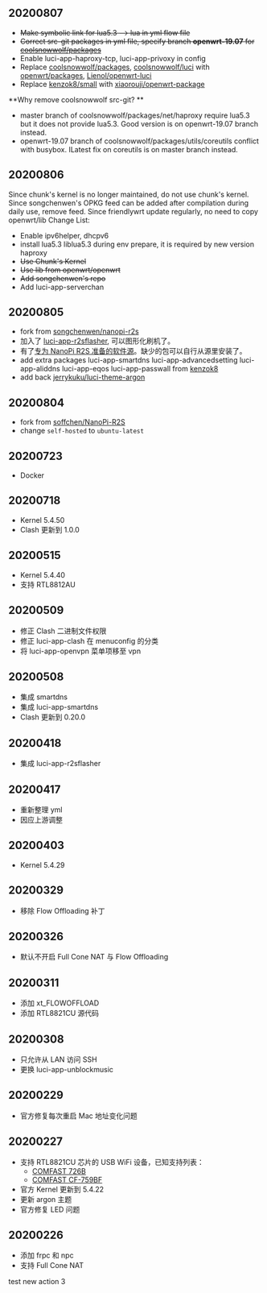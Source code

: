 ## 20200807
* ~~Make symbolic link for lua5.3 --> lua in yml flow file~~
* ~~Correct src-git packages in yml file, specify branch **openwrt-19.07** for [coolsnowwolf/packages](https://github.com/coolsnowwolf/packages)~~
* Enable luci-app-haproxy-tcp, luci-app-privoxy in config
* Replace [coolsnowwolf/packages](https://github.com/coolsnowwolf/packages), [coolsnowwolf/luci](https://github.com/coolsnowwolf/luci) with [openwrt/packages](https://github.com/openwrt/packages), [Lienol/openwrt-luci](https://github.com/Lienol/openwrt-luci)
* Replace [kenzok8/small](https://github.com/kenzok8/small) with [xiaorouji/openwrt-package](https://github.com/xiaorouji/openwrt-package)

**Why remove coolsnowwolf src-git? **
* master branch of coolsnowwolf/packages/net/haproxy require lua5.3 but it does not provide lua5.3. Good version is on openwrt-19.07 branch instead.
* openwrt-19.07 branch of coolsnowwolf/packages/utils/coreutils conflict with busybox. ILatest fix on coreutils is on master branch instead.

## 20200806
Since chunk's kernel is no longer maintained, do not use chunk's kernel.
Since songchenwen's OPKG feed can be added after compilation during daily use, remove feed.
Since friendlywrt update regularly, no need to copy openwrt/lib
Change List:
* Enable ipv6helper, dhcpv6
* install lua5.3 liblua5.3 during env prepare, it is required by new version haproxy
* ~~Use Chunk's Kernel~~
* ~~Use lib from openwrt/openwrt~~
* ~~Add songchenwen's repo~~
* Add luci-app-serverchan

## 20200805
* fork from [songchenwen/nanopi-r2s](https://raw.githubusercontent.com/songchenwen/nanopi-r2s)
* 加入了 [luci-app-r2sflasher](luci-app-r2sflasher), 可以图形化刷机了。
* 有了[专为 NanoPi R2S 准备的软件源](https://songchenwen.com/nanopi-r2s-opkg-feeds/packages)。缺少的包可以自行从源里安装了。
* add extra packages luci-app-smartdns luci-app-advancedsetting luci-app-aliddns luci-app-eqos luci-app-passwall from [kenzok8](https://github.com/kenzok8/openwrt-packages)
* add back [jerrykuku/luci-theme-argon](https://github.com/jerrykuku/luci-theme-argon)

## 20200804
* fork from [soffchen/NanoPi-R2S](https://github.com/soffchen/NanoPi-R2S)
* change `self-hosted` to `ubuntu-latest`

## 20200723
* Docker

## 20200718
* Kernel 5.4.50
* Clash 更新到 1.0.0

## 20200515
* Kernel 5.4.40
* 支持 RTL8812AU

## 20200509
* 修正 Clash 二进制文件权限
* 修正 luci-app-clash 在 menuconfig 的分类
* 将 luci-app-openvpn 菜单项移至 vpn

## 20200508
* 集成 smartdns
* 集成 luci-app-smartdns
* Clash 更新到 0.20.0

## 20200418
* 集成 luci-app-r2sflasher

## 20200417
* 重新整理 yml
* 因应上游调整

## 20200403
* Kernel 5.4.29

## 20200329
* 移除 Flow Offloading 补丁

## 20200326
* 默认不开启 Full Cone NAT 与 Flow Offloading

## 20200311
* 添加 xt_FLOWOFFLOAD
* 添加 RTL8821CU 源代码

## 20200308
* 只允许从 LAN 访问 SSH
* 更换 luci-app-unblockmusic

## 20200229
* 官方修复每次重启 Mac 地址变化问题

## 20200227
* 支持 RTL8821CU 芯片的 USB WiFi 设备，已知支持列表：
    - [COMFAST 726B](https://u.jd.com/DOkkhX)
    - [COMFAST CF-759BF](https://u.jd.com/C2ivH7)
* 官方 Kernel 更新到 5.4.22
* 更新 argon 主题 
* 官方修复 LED 问题

## 20200226
* 添加 frpc 和 npc
* 支持 Full Cone NAT

test new action 3
